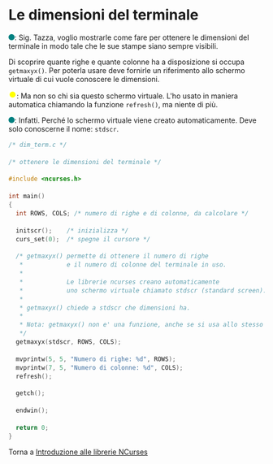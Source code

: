 # Le dimensioni del terminale

![](../../images/people/tess.png): Sig. Tazza, voglio mostrarle come fare
per ottenere le dimensioni del terminale in modo tale che le sue stampe
siano sempre visibili.

Di scoprire quante righe e quante colonne ha a disposizione si occupa
`getmaxyx()`. Per poterla usare deve fornirle un riferimento allo schermo
virtuale di cui vuole conoscere le dimensioni.

![](../../images/people/tazza.png): Ma non so chi sia questo schermo virtuale.
L'ho usato in maniera automatica chiamando la funzione `refresh()`, ma niente
di più.

![](../../images/people/tess.png): Infatti. Perché lo schermo virtuale viene
creato automaticamente. Deve solo conoscerne il nome: `stdscr`.

```c
/* dim_term.c */

/* ottenere le dimensioni del terminale */

#include <ncurses.h>

int main()
{
  int ROWS, COLS; /* numero di righe e di colonne, da calcolare */

  initscr();    /* inizializza */
  curs_set(0);  /* spegne il cursore */

  /* getmaxyx() permette di ottenere il numero di righe
   *            e il numero di colonne del terminale in uso.
   *
   *            Le librerie ncurses creano automaticamente
   *            uno schermo virtuale chiamato stdscr (standard screen).
   *
   * getmaxyx() chiede a stdscr che dimensioni ha.
   *
   * Nota: getmaxyx() non e' una funzione, anche se si usa allo stesso modo!
   */
  getmaxyx(stdscr, ROWS, COLS);

  mvprintw(5, 5, "Numero di righe: %d", ROWS);
  mvprintw(7, 5, "Numero di colonne: %d", COLS);
  refresh();

  getch();

  endwin();

  return 0;
}
```

Torna a [Introduzione alle librerie NCurses](part-ii/summary.md)
